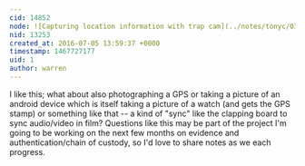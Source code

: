 ```yaml
---
cid: 14852
node: ![Capturing location information with trap cam](../notes/tonyc/07-01-2016/capturing-location-information-with-trap-cam)
nid: 13253
created_at: 2016-07-05 13:59:37 +0000
timestamp: 1467727177
uid: 1
author: warren
---
```


I like this; what about also photographing a GPS or taking a picture of an android device which is itself taking a picture of a watch (and gets the GPS stamp) or something like that -- a kind of "sync" like the clapping board to sync audio/video in film? Questions like this may be part of the project I'm going to be working on the next few months on evidence and authentication/chain of custody, so I'd love to share notes as we each progress. 